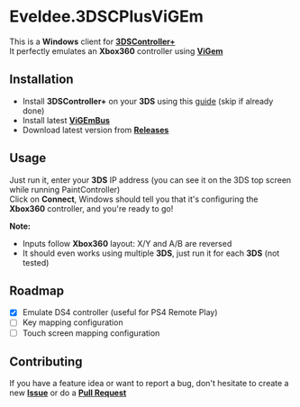 # Eveldee.3DSCPlusViGEm

This is a **Windows** client for [**3DSController+**](https://github.com/SonoSooS/3DSCPlus)  
It perfectly emulates an **Xbox360** controller using [**ViGem**](https://github.com/ViGEm/ViGEmBus)

## Installation

- Install **3DSController+** on your **3DS** using this [guide](https://gbatemp.net/threads/3dscontrollerplus-pc-3ds-video-and-input-streaming.447362/) (skip if already done)
- Install latest [**ViGEmBus**](https://github.com/ViGEm/ViGEmBus/releases)
- Download latest version from [**Releases**](https://github.com/Eveldee/Eveldee.3DSCPlusViGEm/releases)

## Usage

Just run it, enter your **3DS** IP address (you can see it on the 3DS top screen while running PaintController)  
Click on **Connect**, Windows should tell you that it's configuring the **Xbox360** controller, and you're ready to go! 

**Note:**
- Inputs follow **Xbox360** layout: X/Y and A/B are reversed
- It should even works using multiple **3DS**, just run it for each **3DS** (not tested)

## Roadmap

- [x] Emulate DS4 controller (useful for PS4 Remote Play)
- [ ] Key mapping configuration
- [ ] Touch screen mapping configuration

## Contributing

If you have a feature idea or want to report a bug, don't hesitate to create a new [**Issue**](https://github.com/Eveldee/Eveldee.3DSCPlusViGEm/issues) or do a [**Pull Request**](https://github.com/Eveldee/Eveldee.3DSCPlusViGEm/pulls)
